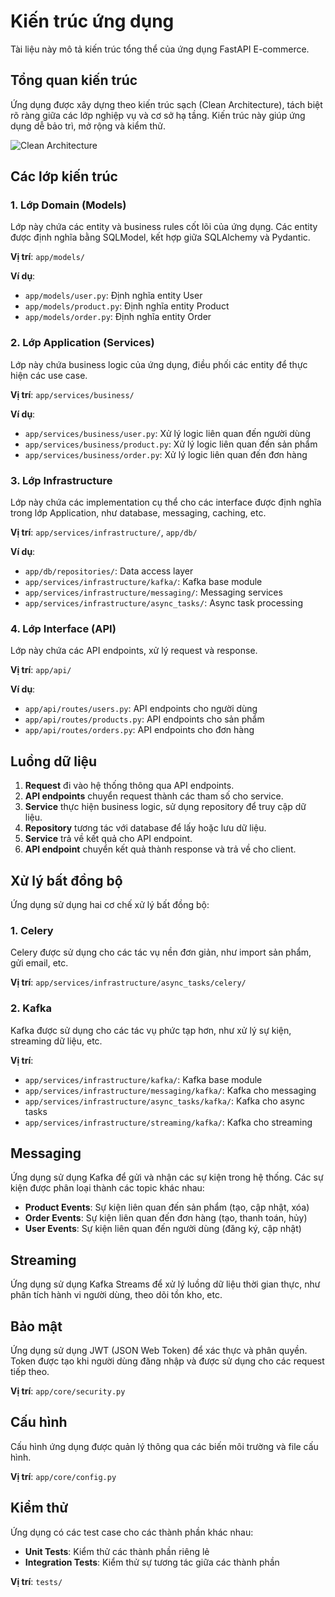 # Kiến trúc ứng dụng

Tài liệu này mô tả kiến trúc tổng thể của ứng dụng FastAPI E-commerce.

## Tổng quan kiến trúc

Ứng dụng được xây dựng theo kiến trúc sạch (Clean Architecture), tách biệt rõ ràng giữa các lớp nghiệp vụ và cơ sở hạ tầng. Kiến trúc này giúp ứng dụng dễ bảo trì, mở rộng và kiểm thử.

![Clean Architecture](https://blog.cleancoder.com/uncle-bob/images/2012-08-13-the-clean-architecture/CleanArchitecture.jpg)

## Các lớp kiến trúc

### 1. Lớp Domain (Models)

Lớp này chứa các entity và business rules cốt lõi của ứng dụng. Các entity được định nghĩa bằng SQLModel, kết hợp giữa SQLAlchemy và Pydantic.

**Vị trí**: `app/models/`

**Ví dụ**:
- `app/models/user.py`: Định nghĩa entity User
- `app/models/product.py`: Định nghĩa entity Product
- `app/models/order.py`: Định nghĩa entity Order

### 2. Lớp Application (Services)

Lớp này chứa business logic của ứng dụng, điều phối các entity để thực hiện các use case.

**Vị trí**: `app/services/business/`

**Ví dụ**:
- `app/services/business/user.py`: Xử lý logic liên quan đến người dùng
- `app/services/business/product.py`: Xử lý logic liên quan đến sản phẩm
- `app/services/business/order.py`: Xử lý logic liên quan đến đơn hàng

### 3. Lớp Infrastructure

Lớp này chứa các implementation cụ thể cho các interface được định nghĩa trong lớp Application, như database, messaging, caching, etc.

**Vị trí**: `app/services/infrastructure/`, `app/db/`

**Ví dụ**:
- `app/db/repositories/`: Data access layer
- `app/services/infrastructure/kafka/`: Kafka base module
- `app/services/infrastructure/messaging/`: Messaging services
- `app/services/infrastructure/async_tasks/`: Async task processing

### 4. Lớp Interface (API)

Lớp này chứa các API endpoints, xử lý request và response.

**Vị trí**: `app/api/`

**Ví dụ**:
- `app/api/routes/users.py`: API endpoints cho người dùng
- `app/api/routes/products.py`: API endpoints cho sản phẩm
- `app/api/routes/orders.py`: API endpoints cho đơn hàng

## Luồng dữ liệu

1. **Request** đi vào hệ thống thông qua API endpoints.
2. **API endpoints** chuyển request thành các tham số cho service.
3. **Service** thực hiện business logic, sử dụng repository để truy cập dữ liệu.
4. **Repository** tương tác với database để lấy hoặc lưu dữ liệu.
5. **Service** trả về kết quả cho API endpoint.
6. **API endpoint** chuyển kết quả thành response và trả về cho client.

## Xử lý bất đồng bộ

Ứng dụng sử dụng hai cơ chế xử lý bất đồng bộ:

### 1. Celery

Celery được sử dụng cho các tác vụ nền đơn giản, như import sản phẩm, gửi email, etc.

**Vị trí**: `app/services/infrastructure/async_tasks/celery/`

### 2. Kafka

Kafka được sử dụng cho các tác vụ phức tạp hơn, như xử lý sự kiện, streaming dữ liệu, etc.

**Vị trí**: 
- `app/services/infrastructure/kafka/`: Kafka base module
- `app/services/infrastructure/messaging/kafka/`: Kafka cho messaging
- `app/services/infrastructure/async_tasks/kafka/`: Kafka cho async tasks
- `app/services/infrastructure/streaming/kafka/`: Kafka cho streaming

## Messaging

Ứng dụng sử dụng Kafka để gửi và nhận các sự kiện trong hệ thống. Các sự kiện được phân loại thành các topic khác nhau:

- **Product Events**: Sự kiện liên quan đến sản phẩm (tạo, cập nhật, xóa)
- **Order Events**: Sự kiện liên quan đến đơn hàng (tạo, thanh toán, hủy)
- **User Events**: Sự kiện liên quan đến người dùng (đăng ký, cập nhật)

## Streaming

Ứng dụng sử dụng Kafka Streams để xử lý luồng dữ liệu thời gian thực, như phân tích hành vi người dùng, theo dõi tồn kho, etc.

## Bảo mật

Ứng dụng sử dụng JWT (JSON Web Token) để xác thực và phân quyền. Token được tạo khi người dùng đăng nhập và được sử dụng cho các request tiếp theo.

**Vị trí**: `app/core/security.py`

## Cấu hình

Cấu hình ứng dụng được quản lý thông qua các biến môi trường và file cấu hình.

**Vị trí**: `app/core/config.py`

## Kiểm thử

Ứng dụng có các test case cho các thành phần khác nhau:

- **Unit Tests**: Kiểm thử các thành phần riêng lẻ
- **Integration Tests**: Kiểm thử sự tương tác giữa các thành phần

**Vị trí**: `tests/`
